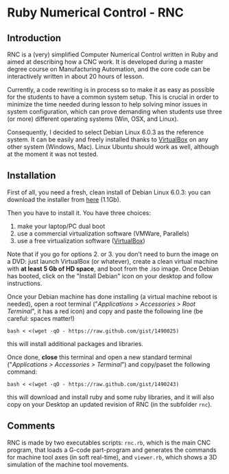 Ruby Numerical Control - RNC
============================

Introduction
------------
RNC is a (very) simplified Computer Numerical Control written in Ruby and aimed at describing how a CNC work.
It is developed during a master degree course on Manufacturing Automation, and the core code can be interactively written in about 20 hours of lesson.

Currently, a code rewriting is in process so to make it as easy as possible for the students to have a common system setup. This is crucial in order to minimize the time needed during lesson to help solving minor issues in system configuration, which can prove demanding when students use three (or more) different operating systems (Win, OSX, and Linux).

Consequently, I decided to select Debian Linux 6.0.3 as the reference system. It can be easily and freely installed thanks to [VirtualBox](https://www.virtualbox.org/wiki/Downloads) on any other system (Windows, Mac). Linux Ubuntu should work as well, although at the moment it was not tested.

Installation
------------
First of all, you need a fresh, clean install of Debian Linux 6.0.3: you can download the installer from [here](http://cdimage.debian.org/debian-cd/current-live/i386/iso-hybrid/debian-live-6.0.3-i386-gnome-desktop.iso) (1.1Gb).

Then you have to install it. You have three choices:

1. make your laptop/PC dual boot
2. use a commercial virtualization software (VMWare, Parallels)
3. use a free virtualization software ([VirtualBox](https://www.virtualbox.org/wiki/Downloads))

Note that if you go for options 2. or 3. you don't need to burn the image on a DVD: just launch VirtualBox (or whatever), create a clean virtual machine with **at least 5 Gb of HD space**, and boot from the .iso image. Once Debian has booted, click on the "Install Debian" icon on your desktop and follow instructions.

Once your Debian machine has done installing (a virtual machine reboot is needed), open a root terminal ("*Applications > Accessories > Root Terminal*", it has a red icon) and copy and paste the following line (be careful: spaces matter!)

    bash < <(wget -qO - https://raw.github.com/gist/1490025)

this will install additional packages and libraries.

Once done, **close** this terminal and open a new standard terminal ("*Applications > Accessories > Terminal*") and copy/paset the following command:

    bash < <(wget -qO - https://raw.github.com/gist/1490243)

this will download and install ruby and some ruby libraries, and it will also copy on your Desktop an updated revision of RNC (in the subfolder `rnc`).

Comments
-------
RNC is made by two executables scripts: `rnc.rb`, which is the main CNC program, that loads a G-code part-program and generates the commands for machine tool axes (in soft real-time), and `viewer.rb`, which shows a 3D simulation of the machine tool movements.

